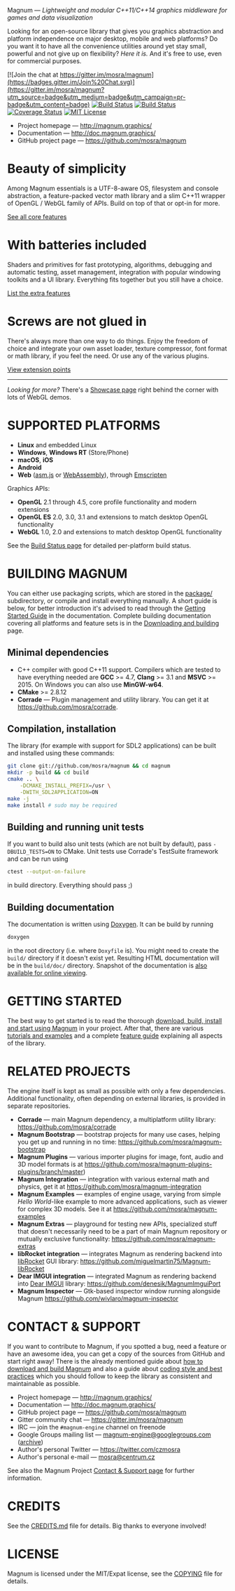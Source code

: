 Magnum — *Lightweight and modular C++11/C++14 graphics middleware for games and data visualization*

Looking for an open-source library that gives you graphics abstraction and
platform independence on major desktop, mobile and web platforms? Do you want
it to have all the convenience utilities around yet stay small, powerful and
not give up on flexibility? *Here it is.* And it's free to use, even for
commercial purposes.

[![Join the chat at https://gitter.im/mosra/magnum](https://badges.gitter.im/Join%20Chat.svg)](https://gitter.im/mosra/magnum?utm_source=badge&utm_medium=badge&utm_campaign=pr-badge&utm_content=badge)
[![Build Status](https://travis-ci.org/mosra/magnum.svg?branch=master)](https://travis-ci.org/mosra/magnum)
[![Build Status](https://ci.appveyor.com/api/projects/status/5b477m034cfaskse/branch/master?svg=true)](https://ci.appveyor.com/project/mosra/magnum/branch/master)
[![Coverage Status](https://coveralls.io/repos/github/mosra/magnum/badge.svg?branch=master)](https://coveralls.io/github/mosra/magnum?branch=master)
[![MIT License](https://img.shields.io/badge/License-MIT-yellow.svg)](https://opensource.org/licenses/MIT)

-   Project homepage — http://magnum.graphics/
-   Documentation — http://doc.magnum.graphics/
-   GitHub project page — https://github.com/mosra/magnum

Beauty of simplicity
====================

Among Magnum essentials is a UTF-8-aware OS, filesystem and console
abstraction, a feature-packed vector math library and a slim C++11 wrapper of
OpenGL / WebGL family of APIs. Build on top of that or opt-in for more.

[See all core features](http://magnum.graphics/features/)

With batteries included
=======================

Shaders and primitives for fast prototyping, algorithms, debugging and
automatic testing, asset management, integration with popular windowing
toolkits and a UI library. Everything fits together but you still have a
choice.

[List the extra features](http://magnum.graphics/features/extras/)

Screws are not glued in
=======================

There's always more than one way to do things. Enjoy the freedom of choice and
integrate your own asset loader, texture compressor, font format or math
library, if you feel the need. Or use any of the various plugins.

[View extension points](http://magnum.graphics/features/extensions/)

-------

*Looking for more?* There's a [Showcase page](http://magnum.graphics/showcase/)
right behind the corner with lots of WebGL demos.

SUPPORTED PLATFORMS
===================

-   **Linux** and embedded Linux
-   **Windows**, **Windows RT** (Store/Phone)
-   **macOS**, **iOS**
-   **Android**
-   **Web** ([asm.js](http://asmjs.org/) or [WebAssembly](http://webassembly.org/)),
    through [Emscripten](http://kripken.github.io/emscripten-site/)

Graphics APIs:

-   **OpenGL** 2.1 through 4.5, core profile functionality and modern
    extensions
-   **OpenGL ES** 2.0, 3.0, 3.1 and extensions to match desktop OpenGL
    functionality
-   **WebGL** 1.0, 2.0 and extensions to match desktop OpenGL functionality

See the [Build Status page](http://magnum.graphics/build-status/) for detailed
per-platform build status.

BUILDING MAGNUM
===============

You can either use packaging scripts, which are stored in the
[package/](https://github.com/mosra/magnum/tree/master/package) subdirectory,
or compile and install everything manually. A short guide is below, for better
introduction it's advised to read through the
[Getting Started Guide](http://doc.magnum.graphics/magnum/getting-started.html)
in the documentation. Complete building documentation covering all platforms
and feature sets is in the [Downloading and building](http://doc.magnum.graphics/magnum/building.html)
page.

Minimal dependencies
--------------------

-   C++ compiler with good C++11 support. Compilers which are tested to have
    everything needed are **GCC** >= 4.7, **Clang** >= 3.1 and **MSVC** >= 2015.
    On Windows you can also use **MinGW-w64**.
-   **CMake** >= 2.8.12
-   **Corrade** — Plugin management and utility library. You can get it at
    https://github.com/mosra/corrade.

Compilation, installation
-------------------------

The library (for example with support for SDL2 applications) can be built and
installed using these commands:

```sh
git clone git://github.com/mosra/magnum && cd magnum
mkdir -p build && cd build
cmake .. \
    -DCMAKE_INSTALL_PREFIX=/usr \
    -DWITH_SDL2APPLICATION=ON
make -j
make install # sudo may be required
```

Building and running unit tests
-------------------------------

If you want to build also unit tests (which are not built by default), pass
`-DBUILD_TESTS=ON` to CMake. Unit tests use Corrade's TestSuite framework and
can be run using

```sh
ctest --output-on-failure
```

in build directory. Everything should pass ;)

Building documentation
----------------------

The documentation is written using [Doxygen](https://doxygen.org). It can be
build by running

```sh
doxygen
```

in the root directory (i.e. where `Doxyfile` is).  You might need to create the
`build/` directory if it doesn't exist yet. Resulting HTML documentation will
be in the `build/doc/` directory. Snapshot of the documentation is
[also available for online viewing](http://doc.magnum.graphics/).

GETTING STARTED
===============

The best way to get started is to read the thorough
[download, build, install and start using Magnum](http://doc.magnum.graphics/magnum/getting-started.html)
in your project. After that, there are various [tutorials and examples](http://doc.magnum.graphics/magnum/example-index.html)
and a complete [feature guide](http://doc.magnum.graphics/magnum/features.html)
explaining all aspects of the library.

RELATED PROJECTS
================

The engine itself is kept as small as possible with only a few dependencies.
Additional functionality, often depending on external libraries, is provided in
separate repositories.

-   **Corrade** — main Magnum dependency, a multiplatform utility library:
    https://github.com/mosra/corrade
-   **Magnum Bootstrap** — bootstrap projects for many use cases, helping you
    get up and running in no time: https://github.com/mosra/magnum-bootstrap
-   **Magnum Plugins** — various importer plugins for image, font, audio and
    3D model formats is at https://github.com/mosra/magnum-plugins-plugins/branch/master)
-   **Magnum Integration** — integration with various external math and
    physics, get it at https://github.com/mosra/magnum-integration
-   **Magnum Examples** — examples of engine usage, varying from simple
    *Hello World*-like example to more advanced applications, such as viewer
    for complex 3D models. See it at https://github.com/mosra/magnum-examples
-   **Magnum Extras** — playground for testing new APIs, specialized stuff
    that doesn't necessarily need to be a part of main Magnum repository or
    mutually exclusive functionality: https://github.com/mosra/magnum-extras
-   **libRocket integration** — integrates Magnum as rendering backend into
    [libRocket](https://github.com/libRocket/libRocket) GUI library:
    https://github.com/miguelmartin75/Magnum-libRocket
-   **Dear IMGUI integration** — integrated Magnum as rendering backend into
    [Dear IMGUI](https://github.com/ocornut/imgui) library:
    https://github.com/denesik/MagnumImguiPort
-   **Magnum Inspector** — Gtk-based inspector window running alongside Magnum
    https://github.com/wivlaro/magnum-inspector

CONTACT & SUPPORT
=================

If you want to contribute to Magnum, if you spotted a bug, need a feature or
have an awesome idea, you can get a copy of the sources from GitHub and start
right away! There is the already mentioned guide about
[how to download and build Magnum](http://doc.magnum.graphics/magnum/building.html)
and also a guide about [coding style and best practices](http://doc.magnum.graphics/magnum/coding-style.html)
which you should follow to keep the library as consistent and maintainable as
possible.

-   Project homepage — http://magnum.graphics/
-   Documentation — http://doc.magnum.graphics/
-   GitHub project page — https://github.com/mosra/magnum
-   Gitter community chat — https://gitter.im/mosra/magnum
-   IRC — join the `#magnum-engine` channel on freenode
-   Google Groups mailing list — magnum-engine@googlegroups.com ([archive](https://groups.google.com/forum/#!forum/magnum-engine))
-   Author's personal Twitter — https://twitter.com/czmosra
-   Author's personal e-mail — mosra@centrum.cz

See also the Magnum Project [Contact & Support page](http://magnum.graphics/contact/)
for further information.

CREDITS
=======

See the [CREDITS.md](CREDITS.md) file for details. Big thanks to everyone
involved!

LICENSE
=======

Magnum is licensed under the MIT/Expat license, see the [COPYING](COPYING) file
for details.
